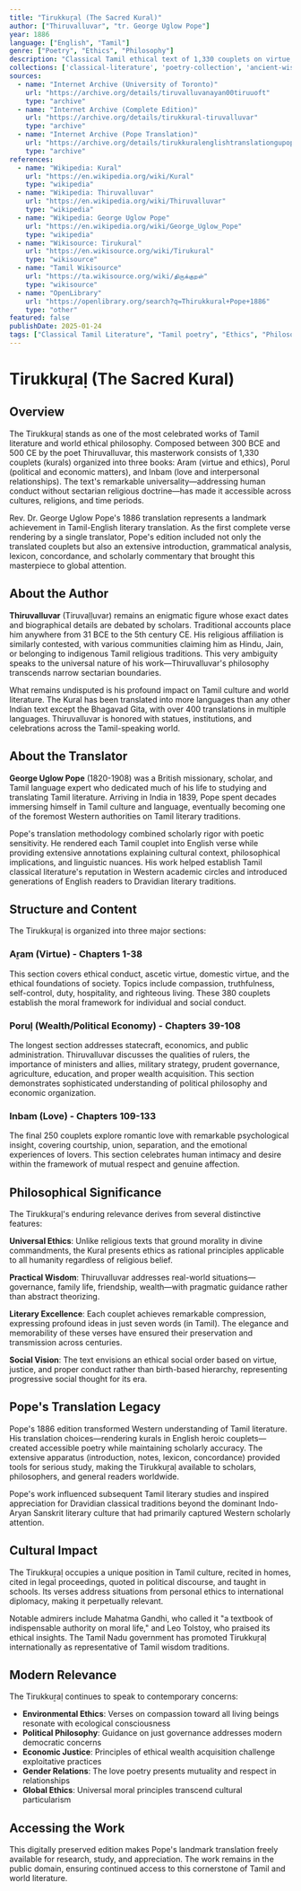 ```yaml
---
title: "Tirukkuṟaḷ (The Sacred Kural)"
author: ["Thiruvalluvar", "tr. George Uglow Pope"]
year: 1886
language: ["English", "Tamil"]
genre: ["Poetry", "Ethics", "Philosophy"]
description: "Classical Tamil ethical text of 1,330 couplets on virtue, wealth, and love, composed between 300 BCE and 500 CE. Pope's 1886 translation was the first complete English verse rendering by a single translator, establishing the work's global literary significance through extensive commentary and scholarly apparatus. Universal secular ethics transcending religious boundaries make it one of the most translated non-religious works from India."
collections: ['classical-literature', 'poetry-collection', 'ancient-wisdom']
sources:
  - name: "Internet Archive (University of Toronto)"
    url: "https://archive.org/details/tiruvalluvanayan00tiruuoft"
    type: "archive"
  - name: "Internet Archive (Complete Edition)"
    url: "https://archive.org/details/tirukkural-tiruvalluvar"
    type: "archive"
  - name: "Internet Archive (Pope Translation)"
    url: "https://archive.org/details/tirukkuralenglishtranslationgupope_655_j"
    type: "archive"
references:
  - name: "Wikipedia: Kural"
    url: "https://en.wikipedia.org/wiki/Kural"
    type: "wikipedia"
  - name: "Wikipedia: Thiruvalluvar"
    url: "https://en.wikipedia.org/wiki/Thiruvalluvar"
    type: "wikipedia"
  - name: "Wikipedia: George Uglow Pope"
    url: "https://en.wikipedia.org/wiki/George_Uglow_Pope"
    type: "wikipedia"
  - name: "Wikisource: Tirukural"
    url: "https://en.wikisource.org/wiki/Tirukural"
    type: "wikisource"
  - name: "Tamil Wikisource"
    url: "https://ta.wikisource.org/wiki/திருக்குறள்"
    type: "wikisource"
  - name: "OpenLibrary"
    url: "https://openlibrary.org/search?q=Thirukkural+Pope+1886"
    type: "other"
featured: false
publishDate: 2025-01-24
tags: ["Classical Tamil Literature", "Tamil poetry", "Ethics", "Philosophy", "Ancient wisdom", "Thiruvalluvar", "George Uglow Pope", "Translation", "Sacred texts", "Indian philosophy", "Secular ethics", "Classical texts", "Public domain"]
---
```


# Tirukkuṟaḷ (The Sacred Kural)

## Overview

The Tirukkuṟaḷ stands as one of the most celebrated works of Tamil literature and world ethical philosophy. Composed between 300 BCE and 500 CE by the poet Thiruvalluvar, this masterwork consists of 1,330 couplets (kurals) organized into three books: Aram (virtue and ethics), Porul (political and economic matters), and Inbam (love and interpersonal relationships). The text's remarkable universality—addressing human conduct without sectarian religious doctrine—has made it accessible across cultures, religions, and time periods.

Rev. Dr. George Uglow Pope's 1886 translation represents a landmark achievement in Tamil-English literary translation. As the first complete verse rendering by a single translator, Pope's edition included not only the translated couplets but also an extensive introduction, grammatical analysis, lexicon, concordance, and scholarly commentary that brought this masterpiece to global attention.

## About the Author

**Thiruvalluvar** (Tiruvaḷḷuvar) remains an enigmatic figure whose exact dates and biographical details are debated by scholars. Traditional accounts place him anywhere from 31 BCE to the 5th century CE. His religious affiliation is similarly contested, with various communities claiming him as Hindu, Jain, or belonging to indigenous Tamil religious traditions. This very ambiguity speaks to the universal nature of his work—Thiruvalluvar's philosophy transcends narrow sectarian boundaries.

What remains undisputed is his profound impact on Tamil culture and world literature. The Kural has been translated into more languages than any other Indian text except the Bhagavad Gita, with over 400 translations in multiple languages. Thiruvalluvar is honored with statues, institutions, and celebrations across the Tamil-speaking world.

## About the Translator

**George Uglow Pope** (1820-1908) was a British missionary, scholar, and Tamil language expert who dedicated much of his life to studying and translating Tamil literature. Arriving in India in 1839, Pope spent decades immersing himself in Tamil culture and language, eventually becoming one of the foremost Western authorities on Tamil literary traditions.

Pope's translation methodology combined scholarly rigor with poetic sensitivity. He rendered each Tamil couplet into English verse while providing extensive annotations explaining cultural context, philosophical implications, and linguistic nuances. His work helped establish Tamil classical literature's reputation in Western academic circles and introduced generations of English readers to Dravidian literary traditions.

## Structure and Content

The Tirukkuṟaḷ is organized into three major sections:

### Aṟam (Virtue) - Chapters 1-38
This section covers ethical conduct, ascetic virtue, domestic virtue, and the ethical foundations of society. Topics include compassion, truthfulness, self-control, duty, hospitality, and righteous living. These 380 couplets establish the moral framework for individual and social conduct.

### Poruḷ (Wealth/Political Economy) - Chapters 39-108
The longest section addresses statecraft, economics, and public administration. Thiruvalluvar discusses the qualities of rulers, the importance of ministers and allies, military strategy, prudent governance, agriculture, education, and proper wealth acquisition. This section demonstrates sophisticated understanding of political philosophy and economic organization.

### Inbam (Love) - Chapters 109-133
The final 250 couplets explore romantic love with remarkable psychological insight, covering courtship, union, separation, and the emotional experiences of lovers. This section celebrates human intimacy and desire within the framework of mutual respect and genuine affection.

## Philosophical Significance

The Tirukkuṟaḷ's enduring relevance derives from several distinctive features:

**Universal Ethics**: Unlike religious texts that ground morality in divine commandments, the Kural presents ethics as rational principles applicable to all humanity regardless of religious belief.

**Practical Wisdom**: Thiruvalluvar addresses real-world situations—governance, family life, friendship, wealth—with pragmatic guidance rather than abstract theorizing.

**Literary Excellence**: Each couplet achieves remarkable compression, expressing profound ideas in just seven words (in Tamil). The elegance and memorability of these verses have ensured their preservation and transmission across centuries.

**Social Vision**: The text envisions an ethical social order based on virtue, justice, and proper conduct rather than birth-based hierarchy, representing progressive social thought for its era.

## Pope's Translation Legacy

Pope's 1886 edition transformed Western understanding of Tamil literature. His translation choices—rendering kurals in English heroic couplets—created accessible poetry while maintaining scholarly accuracy. The extensive apparatus (introduction, notes, lexicon, concordance) provided tools for serious study, making the Tirukkuṟaḷ available to scholars, philosophers, and general readers worldwide.

Pope's work influenced subsequent Tamil literary studies and inspired appreciation for Dravidian classical traditions beyond the dominant Indo-Aryan Sanskrit literary culture that had primarily captured Western scholarly attention.

## Cultural Impact

The Tirukkuṟaḷ occupies a unique position in Tamil culture, recited in homes, cited in legal proceedings, quoted in political discourse, and taught in schools. Its verses address situations from personal ethics to international diplomacy, making it perpetually relevant.

Notable admirers include Mahatma Gandhi, who called it "a textbook of indispensable authority on moral life," and Leo Tolstoy, who praised its ethical insights. The Tamil Nadu government has promoted Tirukkuṟaḷ internationally as representative of Tamil wisdom traditions.

## Modern Relevance

The Tirukkuṟaḷ continues to speak to contemporary concerns:

- **Environmental Ethics**: Verses on compassion toward all living beings resonate with ecological consciousness
- **Political Philosophy**: Guidance on just governance addresses modern democratic concerns
- **Economic Justice**: Principles of ethical wealth acquisition challenge exploitative practices
- **Gender Relations**: The love poetry presents mutuality and respect in relationships
- **Global Ethics**: Universal moral principles transcend cultural particularism

## Accessing the Work

This digitally preserved edition makes Pope's landmark translation freely available for research, study, and appreciation. The work remains in the public domain, ensuring continued access to this cornerstone of Tamil and world literature.
